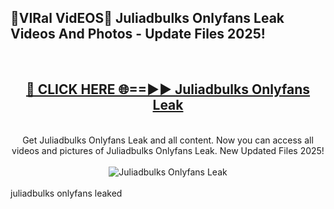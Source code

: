 <h2>🔴VIRal VidEOS🔴 Juliadbulks Onlyfans Leak Videos And Photos - Update Files 2025!</h2>
<br>
<div align="center">
<h2><a href="https://virallinks.top/odZfE0" rel="nofollow">🔴 CLICK HERE 🌐==►► Juliadbulks Onlyfans Leak</a></h2>
<br>
Get Juliadbulks Onlyfans Leak and all content. Now you can access all videos and pictures of Juliadbulks Onlyfans Leak. New Updated Files 2025!
<br>
<br>
<a href="https://virallinks.top/odZfE0" rel="nofollow" data-target="animated-image.originalLink"><img src="https://i.imgur.com/dJHk4Zq.gif)" alt="Juliadbulks Onlyfans Leak" style="max-width: 100%; display: inline-block;" data-target="animated-image.originalImage"></a>
</div>
<br>
juliadbulks onlyfans leaked